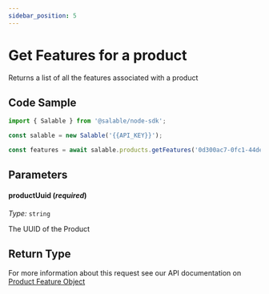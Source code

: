 ```yaml
---
sidebar_position: 5
---
```


# Get Features for a product

Returns a list of all the features associated with a product

## Code Sample

```typescript
import { Salable } from '@salable/node-sdk';

const salable = new Salable('{{API_KEY}}');

const features = await salable.products.getFeatures('0d300ac7-0fc1-44de-8ee0-5089683b22c2');
```

## Parameters

#### productUuid (_required_)

_Type:_ `string`

The UUID of the Product

## Return Type

For more information about this request see our API documentation on [Product Feature Object](https://docs.salable.app/api/v2#tag/Products/operation/getProductFeatures)
